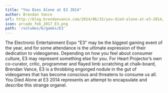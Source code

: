 ```yaml
---
title: "You Dies Alone at E3 2014"
author: Brendan Vance 
url: http://blog.brendanvance.com/2014/06/15/you-died-alone-at-e3-2014/ 
icon: arcade_feb_2017_E3.png 
path: '/volumes/6/games/E3'
---
```

The Electronic Entertainment Expo “E3” may be the biggest gaming event of the year, and for
some attendance is the ultimate expression of their dedication to videogames. Depending on how
you feel about consumer culture, E3 may represent something else for you. For Heart Projector’s
own co-curator, critic, programmer and flayed limb scratching at chalk-board, Brendan Vance, E3
is a throbbing engorged nodule in the gut of videogames that has become conscious and threatens
to consume us all. You Died Alone at E3 2014 represents an attempt to encapsulate and describe
this strange organel.